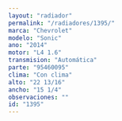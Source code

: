 ```yaml
---
layout: "radiador"
permalink: "/radiadores/1395/"
marca: "Chevrolet"
modelo: "Sonic"
ano: "2014"
motor: "L4 1.6"
transmision: "Automática"
parte: "95460095"
clima: "Con clima"
alto: "22 13/16"
ancho: "15 1/4"
observaciones: ""
id: "1395"
---
```


